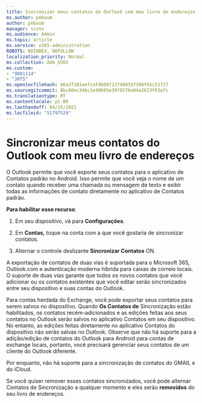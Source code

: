 ```yaml
---
title: Sincronizar meus contatos do Outlook com meu livro de endereços
ms.author: pebaum
author: pebaum
manager: scotv
ms.audience: Admin
ms.topic: article
ms.service: o365-administration
ROBOTS: NOINDEX, NOFOLLOW
localization_priority: Normal
ms.collection: Adm_O365
ms.custom:
- "9001114"
- "3075"
ms.openlocfilehash: b6a2f381eefcaf4b09713749035f390f65c53727
ms.sourcegitcommit: 8bc60ec34bc1e40685e3976576e04a2623f63a7c
ms.translationtype: MT
ms.contentlocale: pt-BR
ms.lasthandoff: 04/15/2021
ms.locfileid: "51797529"
---
```

# <a name="sync-my-outlook-contacts-to-my-address-book"></a>Sincronizar meus contatos do Outlook com meu livro de endereços

O Outlook permite que você exporte seus contatos para o aplicativo de Contatos padrão no Android. Isso permite que você veja o nome de um contato quando receber uma chamada ou mensagem de texto e exibir todas as informações de contato diretamente no aplicativo de Contatos padrão.
 
**Para habilitar esse recurso**:
 
1. Em seu dispositivo, vá para **Configurações**.

2. Em **Contas,** toque na conta com a que você gostaria de sincronizar contatos.

3. Alternar o controle deslizante **Sincronizar Contatos** ON.
 
A exportação de contatos de duas vias é suportada para o Microsoft 365, Outlook.com e autenticação moderna híbrida para caixas de correio locais. O suporte de duas vias garante que todos os novos contatos que você adicionar ou os contatos existentes que você editar serão sincronizados entre seu dispositivo e suas contas do Outlook.
 
Para contas herdada do Exchange, você pode exportar seus contatos para serem salvos no dispositivo. Quando **Os Contatos de** Sincronização estão habilitados, os contatos recém-adicionados e as edições feitas aos seus contatos no Outlook serão salvos no aplicativo Contatos em seu dispositivo. No entanto, as edições feitas diretamente no aplicativo Contatos do dispositivo não serão salvas no Outlook. Observe que não há suporte para a adição/edição de contatos do Outlook para Android para contas de exchange locais, portanto, você precisará gerenciar seus contatos de um cliente do Outlook diferente.
 
Por enquanto, não há suporte para a sincronização de contatos do GMAIL e do iCloud.
 
Se você quiser remover esses contatos sincronizados, você pode alternar Contatos de Sincronização a qualquer momento e eles serão **removidos** do seu livro de endereços.
